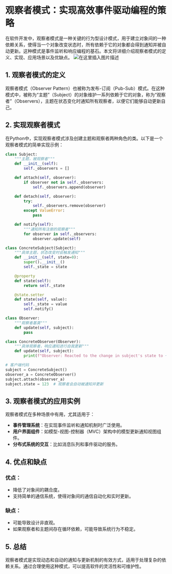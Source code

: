 # 观察者模式：实现高效事件驱动编程的策略

在软件开发中，观察者模式是一种关键的行为型设计模式，用于建立对象间的一种依赖关系，使得当一个对象改变状态时，所有依赖于它的对象都会得到通知并被自动更新。这种模式是事件监听和响应编程的基石。本文将详细介绍观察者模式的定义、实现、应用场景以及优缺点。
![在这里插入图片描述](https://img-blog.csdnimg.cn/direct/b1ffce1d2fdd4c359196e440cd7df0e0.webp#pic_center)

## 1. 观察者模式的定义

观察者模式（Observer Pattern）也被称为发布-订阅（Pub-Sub）模式。在这种模式中，被称为“主题”（Subject）的对象维护一系列依赖于它的对象，称为“观察者”（Observers），主题在状态变化时通知所有观察者，以便它们能够自动更新自己。

## 2. 实现观察者模式

在Python中，实现观察者模式涉及创建主题和观察者两种角色的类。以下是一个观察者模式的简单实现示例：

```python
class Subject:
    """主题，被观察者"""
    def __init__(self):
        self._observers = []

    def attach(self, observer):
        if observer not in self._observers:
            self._observers.append(observer)

    def detach(self, observer):
        try:
            self._observers.remove(observer)
        except ValueError:
            pass

    def notify(self):
        """通知所有注册的观察者"""
        for observer in self._observers:
            observer.update(self)

class ConcreteSubject(Subject):
    """具体主题，状态改变时会触发通知"""
    def __init__(self, state=0):
        super().__init__()
        self._state = state

    @property
    def state(self):
        return self._state

    @state.setter
    def state(self, value):
        self._state = value
        self.notify()

class Observer:
    """观察者基类"""
    def update(self, subject):
        pass

class ConcreteObserver(Observer):
    """具体观察者，响应通知进行自我更新"""
    def update(self, subject):
        print(f"Observer: Reacted to the change in subject's state to {subject.state}")

# 客户端代码
subject = ConcreteSubject()
observer_a = ConcreteObserver()
subject.attach(observer_a)
subject.state = 123  # 观察者会自动被通知并更新
```

## 3. 观察者模式的应用实例

观察者模式在多种场景中有用，尤其适用于：

- **事件管理系统**：在实现事件监听和通知机制时广泛使用。
- **用户界面组件**：如模型-视图-控制器（MVC）架构中的模型更新通知视图组件。
- **分布式系统的交互**：比如消息队列和事件驱动的服务。

## 4. 优点和缺点

### 优点：
- 降低了对象间的耦合度。
- 支持简单的通信系统，使得对象间的通信自动化和实时更新。

### 缺点：
- 可能导致设计非直观。
- 如果观察者和主题间存在循环依赖，可能导致系统行为不稳定。

## 5. 总结

观察者模式是实现动态和自动的通知与更新机制的有效方式，适用于处理复杂的依赖关系。通过合理使用这种模式，可以提高软件的灵活性和可维护性。
